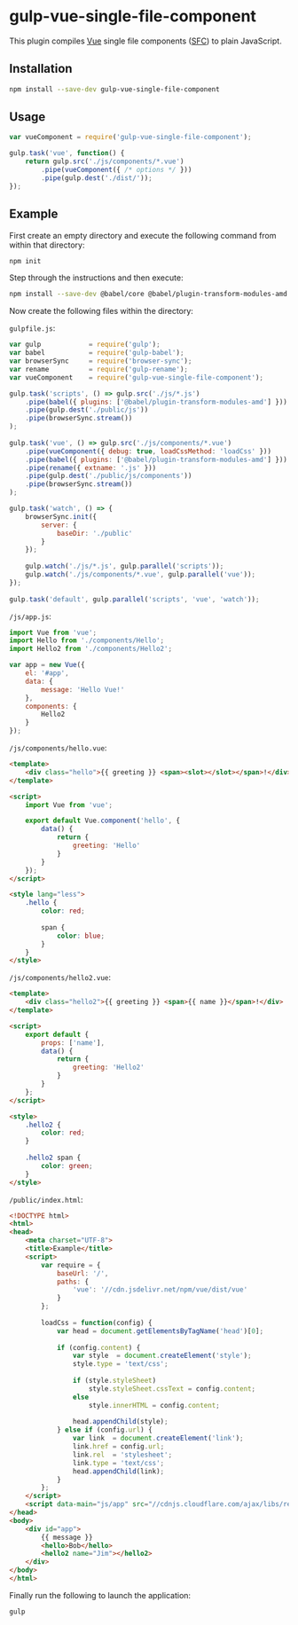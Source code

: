 # gulp-vue-single-file-component

This plugin compiles [Vue](https://vuejs.org/) single file components ([SFC](https://vuejs.org/v2/guide/single-file-components.html)) to plain JavaScript.

## Installation

```bash
npm install --save-dev gulp-vue-single-file-component
```

## Usage

```javascript
var vueComponent = require('gulp-vue-single-file-component');

gulp.task('vue', function() {
    return gulp.src('./js/components/*.vue')
        .pipe(vueComponent({ /* options */ }))
        .pipe(gulp.dest('./dist/'));
});
```

## Example

First create an empty directory and execute the following command from within that directory:

```bash
npm init
```

Step through the instructions and then execute:

```bash
npm install --save-dev @babel/core @babel/plugin-transform-modules-amd browser-sync gulp gulp-babel gulp-rename gulp-vue-single-file-component
```

Now create the following files within the directory:

`gulpfile.js`:

```javascript
var gulp            = require('gulp');
var babel           = require('gulp-babel');
var browserSync     = require('browser-sync');
var rename          = require('gulp-rename');
var vueComponent    = require('gulp-vue-single-file-component');

gulp.task('scripts', () => gulp.src('./js/*.js')
    .pipe(babel({ plugins: ['@babel/plugin-transform-modules-amd'] }))
    .pipe(gulp.dest('./public/js'))
    .pipe(browserSync.stream())
);
 
gulp.task('vue', () => gulp.src('./js/components/*.vue')
    .pipe(vueComponent({ debug: true, loadCssMethod: 'loadCss' }))
    .pipe(babel({ plugins: ['@babel/plugin-transform-modules-amd'] }))
    .pipe(rename({ extname: '.js' }))
    .pipe(gulp.dest('./public/js/components'))
    .pipe(browserSync.stream())
);

gulp.task('watch', () => {
    browserSync.init({
        server: {
            baseDir: './public'
        }
    });
 
    gulp.watch('./js/*.js', gulp.parallel('scripts'));
    gulp.watch('./js/components/*.vue', gulp.parallel('vue'));
});
 
gulp.task('default', gulp.parallel('scripts', 'vue', 'watch'));
```

`/js/app.js`:

```javascript
import Vue from 'vue';
import Hello from './components/Hello';
import Hello2 from './components/Hello2';

var app = new Vue({
    el: '#app',
    data: {
        message: 'Hello Vue!'
    },
    components: {
        Hello2
    }
});
```

`/js/components/hello.vue`:

```html
<template>
    <div class="hello">{{ greeting }} <span><slot></slot></span>!</div>
</template>

<script>
    import Vue from 'vue';

    export default Vue.component('hello', {
        data() {
            return {
                greeting: 'Hello'
            }
        }
    });
</script>

<style lang="less">
    .hello {
        color: red;
        
        span {
            color: blue;
        }
    }
</style>
```

`/js/components/hello2.vue`:

```html
<template>
    <div class="hello2">{{ greeting }} <span>{{ name }}</span>!</div>
</template>

<script>
    export default {
        props: ['name'],
        data() {
            return {
                greeting: 'Hello2'
            }
        }
    };
</script>

<style>
    .hello2 {
        color: red;
    }
        
    .hello2 span {
        color: green;
    }
</style>
```

`/public/index.html`:

```html
<!DOCTYPE html>
<html>
<head>
    <meta charset="UTF-8">
    <title>Example</title>
    <script>
        var require = {
            baseUrl: '/',
            paths: {
                'vue': '//cdn.jsdelivr.net/npm/vue/dist/vue'
            }
        };
        
        loadCss = function(config) {
            var head = document.getElementsByTagName('head')[0];
         
            if (config.content) {
                var style  = document.createElement('style');
                style.type = 'text/css';
                
                if (style.styleSheet)
                    style.styleSheet.cssText = config.content;
                else
                    style.innerHTML = config.content;
         
                head.appendChild(style);
            } else if (config.url) {
                var link  = document.createElement('link');
                link.href = config.url;
                link.rel  = 'stylesheet';
                link.type = 'text/css';
                head.appendChild(link);
            }
        };
    </script>
    <script data-main="js/app" src="//cdnjs.cloudflare.com/ajax/libs/require.js/2.3.5/require.js"></script>
</head>
<body>
    <div id="app">
        {{ message }}
        <hello>Bob</hello>
        <hello2 name="Jim"></hello2>
    </div>
</body>
</html>
```

Finally run the following to launch the application:

```bash
gulp
```